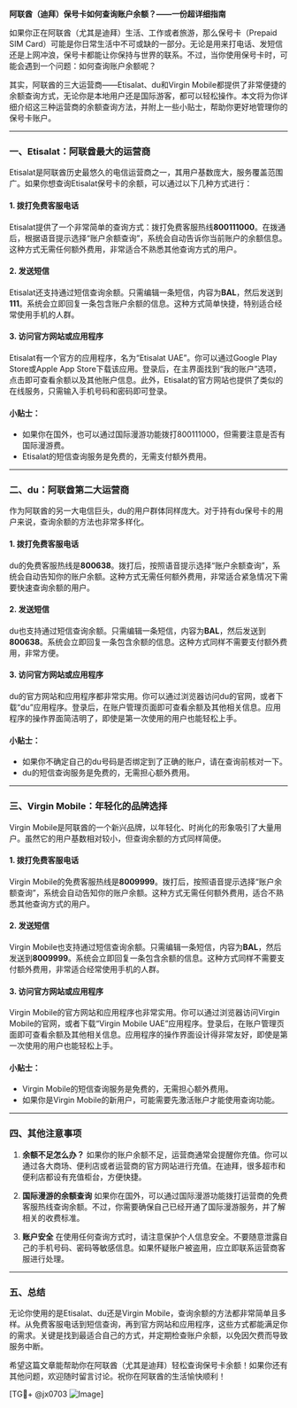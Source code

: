 **阿联酋（迪拜）保号卡如何查询账户余额？——一份超详细指南**

如果你正在阿联酋（尤其是迪拜）生活、工作或者旅游，那么保号卡（Prepaid SIM Card）可能是你日常生活中不可或缺的一部分。无论是用来打电话、发短信还是上网冲浪，保号卡都能让你保持与世界的联系。不过，当你使用保号卡时，可能会遇到一个问题：如何查询账户余额呢？

其实，阿联酋的三大运营商——Etisalat、du和Virgin Mobile都提供了非常便捷的余额查询方式，无论你是本地用户还是国际游客，都可以轻松操作。本文将为你详细介绍这三种运营商的余额查询方法，并附上一些小贴士，帮助你更好地管理你的保号卡账户。

---

### **一、Etisalat：阿联酋最大的运营商**

Etisalat是阿联酋历史最悠久的电信运营商之一，其用户基数庞大，服务覆盖范围广。如果你想查询Etisalat保号卡的余额，可以通过以下几种方式进行：

#### 1. **拨打免费客服电话**
Etisalat提供了一个非常简单的查询方式：拨打免费客服热线**800111000**。在拨通后，根据语音提示选择“账户余额查询”，系统会自动告诉你当前账户的余额信息。这种方式无需任何额外费用，非常适合不熟悉其他查询方式的用户。

#### 2. **发送短信**
Etisalat还支持通过短信查询余额。只需编辑一条短信，内容为**BAL**，然后发送到**111**。系统会立即回复一条包含账户余额的信息。这种方式简单快捷，特别适合经常使用手机的人群。

#### 3. **访问官方网站或应用程序**
Etisalat有一个官方的应用程序，名为“Etisalat UAE”。你可以通过Google Play Store或Apple App Store下载该应用。登录后，在主界面找到“我的账户”选项，点击即可查看余额以及其他账户信息。此外，Etisalat的官方网站也提供了类似的在线服务，只需输入手机号码和密码即可登录。

#### 小贴士：
- 如果你在国外，也可以通过国际漫游功能拨打800111000，但需要注意是否有国际漫游费。
- Etisalat的短信查询服务是免费的，无需支付额外费用。

---

### **二、du：阿联酋第二大运营商**

作为阿联酋的另一大电信巨头，du的用户群体同样庞大。对于持有du保号卡的用户来说，查询余额的方法也非常多样化。

#### 1. **拨打免费客服电话**
du的免费客服热线是**800638**。拨打后，按照语音提示选择“账户余额查询”，系统会自动告知你的账户余额。这种方式无需任何额外费用，非常适合紧急情况下需要快速查询余额的用户。

#### 2. **发送短信**
du也支持通过短信查询余额。只需编辑一条短信，内容为**BAL**，然后发送到**800638**。系统会立即回复一条包含余额的信息。这种方式同样不需要支付额外费用，非常方便。

#### 3. **访问官方网站或应用程序**
du的官方网站和应用程序都非常实用。你可以通过浏览器访问du的官网，或者下载“du”应用程序。登录后，在账户管理页面即可查看余额及其他相关信息。应用程序的操作界面简洁明了，即使是第一次使用的用户也能轻松上手。

#### 小贴士：
- 如果你不确定自己的du号码是否绑定到了正确的账户，请在查询前核对一下。
- du的短信查询服务是免费的，无需担心额外费用。

---

### **三、Virgin Mobile：年轻化的品牌选择**

Virgin Mobile是阿联酋的一个新兴品牌，以年轻化、时尚化的形象吸引了大量用户。虽然它的用户基数相对较小，但查询余额的方式同样简便。

#### 1. **拨打免费客服电话**
Virgin Mobile的免费客服热线是**8009999**。拨打后，按照语音提示选择“账户余额查询”，系统会自动告知你的账户余额。这种方式无需任何额外费用，适合不熟悉其他查询方式的用户。

#### 2. **发送短信**
Virgin Mobile也支持通过短信查询余额。只需编辑一条短信，内容为**BAL**，然后发送到**8009999**。系统会立即回复一条包含余额的信息。这种方式同样不需要支付额外费用，非常适合经常使用手机的人群。

#### 3. **访问官方网站或应用程序**
Virgin Mobile的官方网站和应用程序也非常实用。你可以通过浏览器访问Virgin Mobile的官网，或者下载“Virgin Mobile UAE”应用程序。登录后，在账户管理页面即可查看余额及其他相关信息。应用程序的操作界面设计得非常友好，即使是第一次使用的用户也能轻松上手。

#### 小贴士：
- Virgin Mobile的短信查询服务是免费的，无需担心额外费用。
- 如果你是Virgin Mobile的新用户，可能需要先激活账户才能使用查询功能。

---

### **四、其他注意事项**

1. **余额不足怎么办？**
   如果你的账户余额不足，运营商通常会提醒你充值。你可以通过各大商场、便利店或者运营商的官方网站进行充值。在迪拜，很多超市和便利店都设有充值柜台，方便快捷。

2. **国际漫游的余额查询**
   如果你在国外，可以通过国际漫游功能拨打运营商的免费客服热线查询余额。不过，你需要确保自己已经开通了国际漫游服务，并了解相关的收费标准。

3. **账户安全**
   在使用任何查询方式时，请注意保护个人信息安全。不要随意泄露自己的手机号码、密码等敏感信息。如果怀疑账户被盗用，应立即联系运营商客服进行处理。

---

### **五、总结**

无论你使用的是Etisalat、du还是Virgin Mobile，查询余额的方法都非常简单且多样。从免费客服电话到短信查询，再到官方网站和应用程序，这些方式都能满足你的需求。关键是找到最适合自己的方式，并定期检查账户余额，以免因欠费而导致服务中断。

希望这篇文章能帮助你在阿联酋（尤其是迪拜）轻松查询保号卡余额！如果你还有其他问题，欢迎随时留言讨论。祝你在阿联酋的生活愉快顺利！

[TG💪+ @jx0703 ![Image](https://github.com/user-attachments/assets/dbca1d08-cadb-493c-b0ec-ad6f7a83f270)]